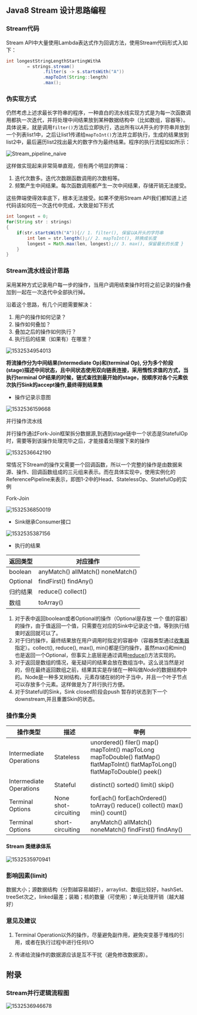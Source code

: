 ## Java8 Stream 设计思路编程

### Stream代码

Stream API中大量使用Lambda表达式作为回调方法，使用Stream代码形式入如下：

```java
int longestStringLengthStartingWithA
        = strings.stream()
              .filter(s -> s.startsWith("A"))
              .mapToInt(String::length)
              .max();
```

### 伪实现方式

仍然考虑上述求最长字符串的程序，一种直白的流水线实现方式是为每一次函数调用都执一次迭代，并将处理中间结果放到某种数据结构中（比如数组，容器等）。具体说来，就是调用`filter()`方法后立即执行，选出所有以*A*开头的字符串并放到一个列表list1中，之后让list1传递给`mapToInt()`方法并立即执行，生成的结果放到list2中，最后遍历list2找出最大的数字作为最终结果。程序的执行流程如如所示：

![Stream_pipeline_naive](939998-20170328220216904-281721275.png)

这样做实现起来非常简单直观，但有两个明显的弊端：

1. 迭代次数多。迭代次数跟函数调用的次数相等。
2. 频繁产生中间结果。每次函数调用都产生一次中间结果，存储开销无法接受。

这些弊端使得效率底下，根本无法接受。如果不使用Stream API我们都知道上述代码该如何在一次迭代中完成，大致是如下形式

```java
int longest = 0; 
for(String str : strings)
{ 
    if(str.startsWith("A")){// 1. filter(), 保留以A开头的字符串 
        int len = str.length();// 2. mapToInt(), 转换成长度 
        longest = Math.max(len, longest);// 3. max(), 保留最长的长度 }
    }
}
```





### Stream流水线设计思路

采用某种方式记录用户每一步的操作，当用户调用结束操作时将之前记录的操作叠加到一起在一次迭代中全部执行掉。



沿着这个思路，有几个问题需要解决：

1. 用户的操作如何记录？
2. 操作如何叠加？
3. 叠加之后的操作如何执行？
4. 执行后的结果（如果有）在哪里？

![1532534954013](1532534954013.png)

**将流操作分为中间结果(Intermediate Op)和(terminal Op), 分为多个阶段(stage)描述中间状态，且中间状态使用双向链表连接，采用惰性求值的方式，当执行terminal  OP结果的时候，链式查找到最开始的stage，按顺序对各个元素依次执行Sink的accept操作,最终得到结果集**

* 操作记录示意图

![1532536159668](1532536159668.png)



并行操作流水线

并行操作通过Fork-Join框架拆分数据源,到遇到stage链中一个状态是StatefulOp时，需要等到该操作处理完毕之后，才能接着处理接下来的操作

![1532536642190](1532536642190.png)



常情况下Stream的操作又需要一个回调函数，所以一个完整的操作是由数据来源、操作、回调函数组成的三元组来表示。而在具体实现中，使用实例化的ReferencePipeline来表示，即图1-2中的Head、StatelessOp、StatefulOp的实例 



Fork-Join

![1532536850019](1532536850019.png)



* Sink继承Consumer接口

![1532535387156](1532535387156.png)

* 执行的结果

  

| 返回类型 | 对应操作                          |
| -------- | --------------------------------- |
| boolean  | anyMatch() allMatch() noneMatch() |
| Optional | findFirst() findAny()             |
| 归约结果 | reduce() collect()                |
| 数组     | toArray()                         |



1. 对于表中返回boolean或者Optional的操作（Optional是存放 一个 值的容器）的操作，由于值返回一个值，只需要在对应的Sink中记录这个值，等到执行结束时返回就可以了。
2. 对于归约操作，最终结果放在用户调用时指定的容器中（容器类型通过[收集器](http://www.cnblogs.com/CarpenterLee/p/5-Streams%20API(II).md#%E6%94%B6%E9%9B%86%E5%99%A8)指定）。collect(), reduce(), max(), min()都是归约操作，虽然max()和min()也是返回一个Optional，但事实上底层是通过调用[reduce()](http://www.cnblogs.com/CarpenterLee/p/5-Streams%20API(II).md#%E5%A4%9A%E9%9D%A2%E6%89%8Breduce)方法实现的。
3. 对于返回是数组的情况，毫无疑问的结果会放在数组当中。这么说当然是对的，但在最终返回数组之前，结果其实是存储在一种叫做*Node*的数据结构中的。Node是一种多叉树结构，元素存储在树的叶子当中，并且一个叶子节点可以存放多个元素。这样做是为了并行执行方便。
4. 对于Stateful的Sink，Sink closed阶段会push 暂存的状态到下一个downstream,并且重置Skin的状态。

### 操作集分类

| 操作类型                | 描述                 | 举例                                                         |
| ----------------------- | -------------------- | ------------------------------------------------------------ |
| Intermediate Operations | Stateless            | unordered() filer() map() mapToInt() mapToLong mapToDouble() flatMap() flatMapToInt() flatMapToLong() flatMapToDouble() peek() |
| Intermediate Operations | Stateful             | distinct()  sorted() limit() skip()                          |
| Terminal Options        | None shot-circuiting | forEach() forEachOrdered() toArray() reduce() collect() max() min() count() |
| Terminal Options        | short-circuiting     | anyMatch() allMatch() noneMatch() findFirst() findAny()      |



#### Stream 类继承体系

![1532535970941](1532535970941.png)



### 影响因素(limit)

数据大小；源数据结构（分割越容易越好），arraylist、数组比较好，hashSet、treeSet次之，linked最差；装箱；核的数量（可使用）；单元处理开销（越大越好） 



### 意见及建议

1. Terminal Operation以外的操作，尽量避免副作用，避免突变基于堆栈的引用，或者在执行过程中进行任何I/O

2. 传递给流操作的数据源应该是互不干扰（避免修改数据源）。 



## 附录



### Stream并行逻辑流程图

![1532536946678](1532536946678.png)







